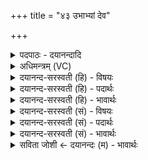 +++
title = "४३ उभाभ्यां देव"

+++
<details><summary>पदपाठः - दयानन्दादि</summary>

उ॒भाभ्या॑म्। दे॒व॒। स॒वि॒त॒रिति॑ सवितः। प॒वित्रे॑ण। स॒वेन॑। च॒। माम्। पु॒नी॒हि॒। वि॒श्वतः॑। ४३।
</details>

<details><summary>अधिमन्त्रम् (VC)</summary>

- सविता देवता
- वैखानस ऋषिः
- निचृद्गायत्री
- षड्जः
</details>

<details><summary>दयानन्द-सरस्वती (हि) - विषयः</summary>

मनुष्यों को अधर्म से कैसे डरना चाहिये, इस विषय को अगले मन्त्र में कहा है ॥
</details>

<details><summary>दयानन्द-सरस्वती (हि) - पदार्थः</summary>

पदार्थान्वयभाषाः -  हे (देव) सुख के देनेहारे (सवितः) सत्यकर्मों में प्रेरक जगदीश्वर आप (पवित्रेण) पवित्र वर्त्ताव (च) और (सवेन) सकलैश्वर्य्य तथा (उभाभ्याम्) विद्या और पुरुषार्थ से (विश्वतः) सब ओर से (माम्) मुझ को (पुनीहि) पवित्र कीजिये ॥४३ ॥
</details>

<details><summary>दयानन्द-सरस्वती (हि) - भावार्थः</summary>

भावार्थभाषाः -  हे मनुष्यो ! जो ईश्वर सब मनुष्यों को शुद्धि और धर्म को ग्रहण कराता है, उसी का आश्रय करके अधर्माचरण से सदा भय किया करो ॥४३ ॥
</details>

<details><summary>दयानन्द-सरस्वती (सं) - विषयः</summary>

मनुष्यैरधर्मात् कथं भेत्तव्यमित्याह ॥
</details>

<details><summary>दयानन्द-सरस्वती (सं) - पदार्थः</summary>

पदार्थान्वयभाषाः -  हे देव सवितर्जगदीश्वर ! त्वं पवित्रेण सवेन चोभाभ्यां विश्वतो मां पुनीहि ॥४३ ॥
</details>

<details><summary>दयानन्द-सरस्वती (सं) - भावार्थः</summary>

भावार्थभाषाः -  हे मनुष्याः ! य ईश्वरः सर्वान् शुद्धिं धर्मं च ग्राहयति, तमाश्रित्याऽधर्माचरणात् सदा भयं कुरुत ॥४३ ॥
</details>

<details><summary>सविता जोशी ← दयानन्दः (म) - भावार्थः</summary>

भावार्थभाषाः -  हे माणसांनो ! जो ईश्वर सर्व माणसांना पवित्र करतो व धर्मात प्रवृत्त करतो त्याचाच आश्रय घेऊन अधर्माचरणाचे सदैव भय बाळगावे.
</details>